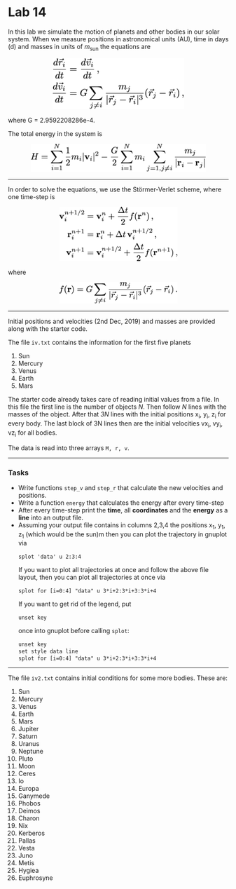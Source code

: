 # Lab 14

In this lab we simulate the motion of planets and other bodies
in our solar system.
When we measure positions in astronomical units (AU), time in days (d) and masses in units of *m*<sub>sun</sub> the equations are

<p align="center">
<img src="stuffy_stuff/eq1.png" width="300">
</p>

where G = 2.9592208286e-4.

The total energy in the system is 

<p align="center">
<img src="stuffy_stuff/eq2.png" width="400">
</p>

---
In order to solve the equations, we use the Störmer-Verlet scheme,
where one time-step is
<p align="center">
<img src="stuffy_stuff/eq3.png" width="270">
</p>
where 
<p align="center">
<img src="stuffy_stuff/eq4.png" width="270">
</p>

---

Initial positions and velocities (2nd Dec, 2019) and masses are provided along
with the starter code.

The file `iv.txt` contains the information for the first five planets
1. Sun
2. Mercury
3. Venus
4. Earth
5. Mars

The starter code already takes care of reading initial values from a file. In this file the first line is the number of objects *N*. Then follow *N* lines with the masses of the object. After that *3N* lines with the initial positions x<sub>i</sub>, y<sub>i</sub>, z<sub>i</sub> for every body. The last block of 3N lines then are the initial velocities vx<sub>i</sub>, vy<sub>i</sub>, vz<sub>i</sub> for all bodies.

The data is read into three arrays `M, r, v`.
 
---

### Tasks

* Write functions `step_v` and `step_r` that calculate the new velocities and
  positions. 
* Write a function `energy` that calculates the energy after every time-step
* After every time-step print the **time**, all **coordinates** and the **energy**
  as a **line** into an output file.
* Assuming your output file contains in columns 2,3,4 the positions
  x<sub>1</sub>, y<sub>1</sub>, z<sub>1</sub> (which would be the sun)m
  then you can plot the trajectory in gnuplot via
  ```
  splot 'data' u 2:3:4
  ```
  If you want to plot all trajectories at once and follow the above file
  layout, then you can plot all trajectories at once via
  ```
  splot for [i=0:4] "data" u 3*i+2:3*i+3:3*i+4 
  ```
  If you want to get rid of the legend, put 
  ``` 
  unset key
  ``` 
  once into gnuplot before calling `splot`:
  ``` 
  unset key
  set style data line
  splot for [i=0:4] "data" u 3*i+2:3*i+3:3*i+4 
  ```  


---
The file `iv2.txt` contains initial conditions for some more bodies. These are:
1. Sun
2. Mercury
3. Venus
4. Earth
5. Mars
6. Jupiter
7. Saturn  
8. Uranus 
9. Neptune
10. Pluto
11. Moon
12. Ceres
13. Io
14. Europa 
15. Ganymede
16. Phobos
17. Deimos
18. Charon
19. Nix
20. Kerberos
21. Pallas
22. Vesta
23. Juno
24. Metis
25. Hygiea
26. Euphrosyne
